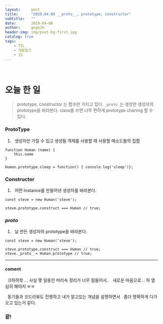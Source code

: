 ```yaml
---
layout:     post
title:      "2019.04.08 __proto__, prototype, constructor"
subtitle:   ""
date:       2019-04-08
author:     gogoJH
header-img: img/post-bg-first.jpg
catalog: true
tags:
    - TIL
    - 개발일기
    - JS
---
```



<br>
  
# 오늘 한 일

>  prototype, constructor 는 함수만 가지고 있다.
>  `_proto_`는 생성한 생성자의 prototype을 바라본다.
>  class를 쓰면 너무 편하게 prototype chaning 할 수 있다.

  

### ProtoType 
  

1.  &nbsp; 생성자만 가질 수 있고 생성될 객체를 사용할 때 사용할 메소드들의 집합


```
function Human (name) {
    this.name
}

Human.prototype.sleep = function() { console.log('sleep')};
```

### Constructor

  
1.  &nbsp; 어떤 Instance를 만들어낸 생성자를 바라본다.

```
const steve = new Human('steve');

steve.prototype.construct === Human // true;

```

### _proto_


1. &nbsp; 날 만든 생성자의 prototype을 바라본다.

```
const steve = new Human('steve');

steve.prototype.construct === Human // true;
steve._proto_ = Human.prototype // true;

```

  
---

#### coment
&nbsp; 크하하핫 ... 사실 몇 일동안 머리속 정리가 너무 힘들어서..
&nbsp; 새로운 마음으로 .. 하 열심히 해야지 ㅠㅠ

&nbsp; 동기들과 코드리뷰도 진행하고 내가 알고있는 개념을 설명하면서 
&nbsp; 좀더 명확하게 다가오고 있는거 같다.
  

### 끝!